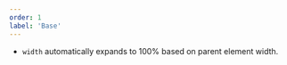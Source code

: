 ```yaml
---
order: 1
label: 'Base'
---
```


- `width` automatically expands to 100% based on parent element width.
